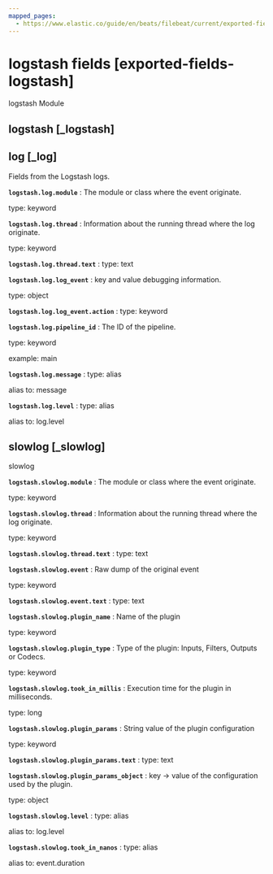 ```yaml
---
mapped_pages:
  - https://www.elastic.co/guide/en/beats/filebeat/current/exported-fields-logstash.html
---
```


<!-- This file is generated! See scripts/generate_fields_docs.py -->

# logstash fields [exported-fields-logstash]

logstash Module

## logstash [_logstash]



## log [_log]

Fields from the Logstash logs.

**`logstash.log.module`**
:   The module or class where the event originate.

type: keyword


**`logstash.log.thread`**
:   Information about the running thread where the log originate.

type: keyword


**`logstash.log.thread.text`**
:   type: text


**`logstash.log.log_event`**
:   key and value debugging information.

type: object


**`logstash.log.log_event.action`**
:   type: keyword


**`logstash.log.pipeline_id`**
:   The ID of the pipeline.

type: keyword

example: main


**`logstash.log.message`**
:   type: alias

alias to: message


**`logstash.log.level`**
:   type: alias

alias to: log.level


## slowlog [_slowlog]

slowlog

**`logstash.slowlog.module`**
:   The module or class where the event originate.

type: keyword


**`logstash.slowlog.thread`**
:   Information about the running thread where the log originate.

type: keyword


**`logstash.slowlog.thread.text`**
:   type: text


**`logstash.slowlog.event`**
:   Raw dump of the original event

type: keyword


**`logstash.slowlog.event.text`**
:   type: text


**`logstash.slowlog.plugin_name`**
:   Name of the plugin

type: keyword


**`logstash.slowlog.plugin_type`**
:   Type of the plugin: Inputs, Filters, Outputs or Codecs.

type: keyword


**`logstash.slowlog.took_in_millis`**
:   Execution time for the plugin in milliseconds.

type: long


**`logstash.slowlog.plugin_params`**
:   String value of the plugin configuration

type: keyword


**`logstash.slowlog.plugin_params.text`**
:   type: text


**`logstash.slowlog.plugin_params_object`**
:   key -> value of the configuration used by the plugin.

type: object


**`logstash.slowlog.level`**
:   type: alias

alias to: log.level


**`logstash.slowlog.took_in_nanos`**
:   type: alias

alias to: event.duration


